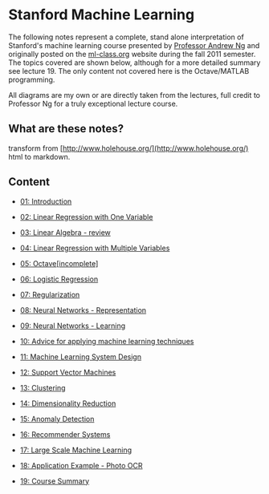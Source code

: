 # Stanford Machine Learning

The following notes represent a complete, stand alone interpretation of Stanford's machine learning course presented by [Professor Andrew Ng](http://ai.stanford.edu/~ang/) and originally posted on the [ml-class.org](http://www.ml-class.org/course/class/index/) website during the fall 2011 semester. The topics covered are shown below, although for a more detailed summary see lecture 19\. The only content not covered here is the Octave/MATLAB programming.

All diagrams are my own or are directly taken from the lectures, full credit to Professor Ng for a truly exceptional lecture course.

## What are these notes?

transform from [http://www.holehouse.org/](http://www.holehouse.org/) html to markdown.

## Content

- [01: Introduction](01_Introduction.md)

- [02: Linear Regression with One Variable](02_Linear_Regression_with_One_Variable.md)

- [03: Linear Algebra - review](03_Linear_algebra_review.md)

- [04: Linear Regression with Multiple Variables](04_Linear_Regression_with_multiple_variables.md)

- [05: Octave\[incomplete\]](05_Octave.md)

- [06: Logistic Regression](06_Logistic_Regression.md)

- [07: Regularization](07_Regularization.md)

- [08: Neural Networks - Representation](08_Neural_Networks_Representation.md)

- [09: Neural Networks - Learning](09_Neural_Networks_Learning.md)

- [10: Advice for applying machine learning techniques](10_Advice_for_applying_machine_learning.md)

- [11: Machine Learning System Design](11_Machine_Learning_System_Design.md)

- [12: Support Vector Machines](12_Support_Vector_Machines.md)

- [13: Clustering](13_Clustering.md)

- [14: Dimensionality Reduction](14_Dimensionality_Reduction.md)

- [15: Anomaly Detection](15_Anomaly_Detection.md)

- [16: Recommender Systems](16_Recommender_Systems.md)

- [17: Large Scale Machine Learning](17_Large_Scale_Machine_Learning.md)

- [18: Application Example - Photo OCR](18_Application_Example_OCR.md)

- [19: Course Summary](19_Course_Summary.md)
